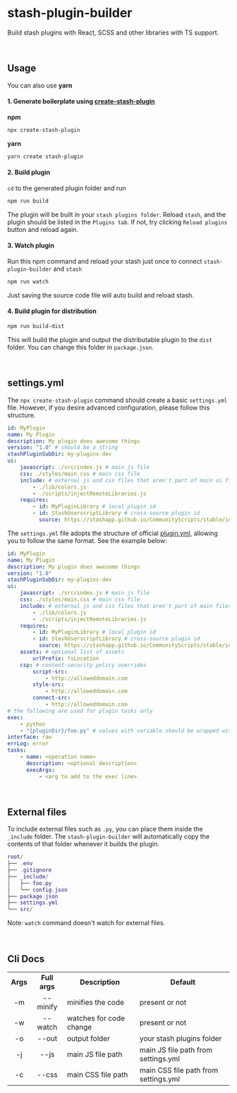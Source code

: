 # stash-plugin-builder

Build stash plugins with React, SCSS and other libraries with TS support.

</br>

## Usage

You can also use **yarn**

#### 1. Generate boilerplate using [create-stash-plugin](https://github.com/Tetrax-10/create-stash-plugin)

**npm**

```sh
npx create-stash-plugin
```

**yarn**

```sh
yarn create stash-plugin
```

#### 2. Build plugin

`cd` to the generated plugin folder and run

```sh
npm run build
```

The plugin will be built in your `stash plugins folder`. Reload `stash`, and the plugin should be listed in the `Plugins tab`. If not, try clicking `Reload plugins` button and reload again.

#### 3. Watch plugin

Run this npm command and reload your stash just once to connect `stash-plugin-builder` and `stash`

```sh
npm run watch
```

Just saving the source code file will auto build and reload stash.

#### 4. Build plugin for distribution

```sh
npm run build-dist
```

This will build the plugin and output the distributable plugin to the `dist` folder. You can change this folder in `package.json`.

</br>

## settings.yml

The `npx create-stash-plugin` command should create a basic `settings.yml` file. However, if you desire advanced configuration, please follow this structure.

```yml
id: MyPlugin
name: My Plugin
description: My plugin does awesome things
version: "1.0" # should be a string
stashPluginSubDir: my-plugins-dev
ui:
    javascript: ./src/index.js # main js file
    css: ./styles/main.css # main css file
    include: # external js and css files that aren't part of main ui files
        - ./lib/colors.js
        - ./scripts/injectRemoteLibraries.js
    requires:
        - id: MyPluginLibrary # local plugin id
        - id: StashUserscriptLibrary # cross-source plugin id
          source: https://stashapp.github.io/CommunityScripts/stable/index.yml # cross-source plugin source url
```

The `settings.yml` file adopts the structure of official [plugin.yml](https://docs.stashapp.cc/in-app-manual/plugins/#plugin-configuration-file-format), allowing you to follow the same format. See the example below:

```yml
id: MyPlugin
name: My Plugin
description: My plugin does awesome things
version: "1.0"
stashPluginSubDir: my-plugins-dev
ui:
    javascript: ./src/index.js # main js file
    css: ./styles/main.css # main css file
    include: # external js and css files that aren't part of main files
        - ./lib/colors.js
        - ./scripts/injectRemoteLibraries.js
    requires:
        - id: MyPluginLibrary # local plugin id
        - id: StashUserscriptLibrary # cross-source plugin id
          source: https://stashapp.github.io/CommunityScripts/stable/index.yml # cross-source plugin source url
    assets: # optional list of assets
        urlPrefix: fsLocation
    csp: # content-security policy overrides
        script-src:
            - http://alloweddomain.com
        style-src:
            - http://alloweddomain.com
        connect-src:
            - http://alloweddomain.com
# the following are used for plugin tasks only
exec:
    - python
    - "{pluginDir}/foo.py" # values with variable should be wrapped with double quotes
interface: raw
errLog: error
tasks:
    - name: <operation name>
      description: <optional description>
      execArgs:
          - <arg to add to the exec line>
```

</br>

## External files

To include external files such as `.py`, you can place them inside the `_include` folder. The `stash-plugin-builder` will automatically copy the contents of that folder whenever it builds the plugin.

```lua
root/
├── .env
├── .gitignore
├── _include/
│   ├── foo.py
│   └── config.json
├── package.json
├── settings.yml
└── src/
```

Note: `watch` command doesn't watch for external files.

</br>

## Cli Docs

<table>
  <tr align="center">
    <td><b>Args</b></td>
    <td><b>Full args</b></td>
    <td><b>Description</b></td>
    <td><b>Default</b></td>
  </tr>
  <tr align="center">
    <td>-m</td>
    <td>--minify</td>
    <td align="left">minifies the code</td>
    <td align="left">present or not</td>
  </tr>
  <tr align="center">
    <td>-w</td>
    <td>--watch</td>
    <td align="left">watches for code change</td>
    <td align="left">present or not</td>
  </tr>
  <tr align="center">
    <td>-o</td>
    <td>--out</td>
    <td align="left">output folder</td>
    <td align="left">your stash plugins folder</td>
  </tr>
  <tr align="center">
    <td>-j</td>
    <td>--js</td>
    <td align="left">main JS file path</td>
    <td align="left">main JS file path from settings.yml</td>
  </tr>
  <tr align="center">
    <td>-c</td>
    <td>--css</td>
    <td align="left">main CSS file path</td>
    <td align="left">main CSS file path from settings.yml</td>
  </tr>
</table>
